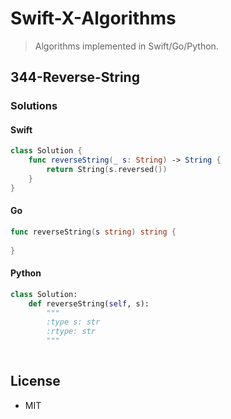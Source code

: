 # Swift-X-Algorithms

> Algorithms implemented in Swift/Go/Python.

## 344-Reverse-String

### Solutions

#### Swift

```Swift
class Solution {
    func reverseString(_ s: String) -> String {
        return String(s.reversed())
    }
}
```

#### Go

```go
func reverseString(s string) string {
    
}
```

#### Python

```python
class Solution:
    def reverseString(self, s):
        """
        :type s: str
        :rtype: str
        """
           
```

## License

- MIT
